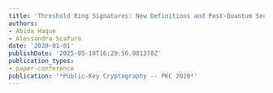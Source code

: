 ```yaml
---
title: 'Threshold Ring Signatures: New Definitions and Post-Quantum Security'
authors:
- Abida Haque
- Alessandra Scafuro
date: '2020-01-01'
publishDate: '2025-05-18T16:29:50.981378Z'
publication_types:
- paper-conference
publication: '*Public-Key Cryptography -- PKC 2020*'
---
```

